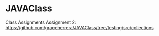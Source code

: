 # JAVAClass
Class Assignments
Assignment 2: https://github.com/graceherrera/JAVAClass/tree/testing/src/collections
